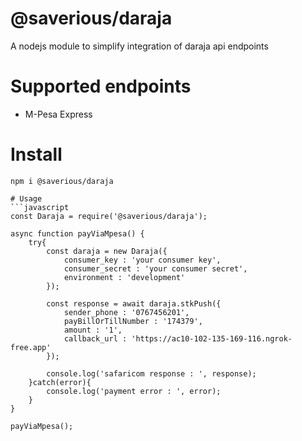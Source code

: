 # @saverious/daraja
A nodejs module to simplify integration of daraja api endpoints

# Supported endpoints
- M-Pesa Express

# Install
```
npm i @saverious/daraja

# Usage
```javascript
const Daraja = require('@saverious/daraja');

async function payViaMpesa() {
    try{
        const daraja = new Daraja({
            consumer_key : 'your consumer key',
            consumer_secret : 'your consumer secret',
            environment : 'development' 
        });
        
        const response = await daraja.stkPush({
            sender_phone : '0767456201',
            payBillOrTillNumber : '174379',
            amount : '1',
            callback_url : 'https://ac10-102-135-169-116.ngrok-free.app'
        });
        
        console.log('safaricom response : ', response);
    }catch(error){
        console.log('payment error : ', error);
    }
}

payViaMpesa();